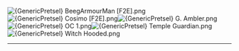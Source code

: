 ![{GenericPretsel} BeegArmourMan [F2E].png](https://raw.githubusercontent.com/Klokinator/FE-Repo/main/Portrait%20Repository/Spriting%20Community%20OC's%20(Grouped%20by%20Artist)/GenericPretsel/%7BGenericPretsel%7D%20BeegArmourMan%20%5BF2E%5D.png "{GenericPretsel} BeegArmourMan [F2E].png")![{GenericPretsel} Cosimo [F2E].png](https://raw.githubusercontent.com/Klokinator/FE-Repo/main/Portrait%20Repository/Spriting%20Community%20OC's%20(Grouped%20by%20Artist)/GenericPretsel/%7BGenericPretsel%7D%20Cosimo%20%5BF2E%5D.png "{GenericPretsel} Cosimo [F2E].png")![{GenericPretsel} G. Ambler.png](https://raw.githubusercontent.com/Klokinator/FE-Repo/main/Portrait%20Repository/Spriting%20Community%20OC's%20(Grouped%20by%20Artist)/GenericPretsel/%7BGenericPretsel%7D%20G.%20Ambler.png "{GenericPretsel} G. Ambler.png")![{GenericPretsel} OC 1.png](https://raw.githubusercontent.com/Klokinator/FE-Repo/main/Portrait%20Repository/Spriting%20Community%20OC's%20(Grouped%20by%20Artist)/GenericPretsel/%7BGenericPretsel%7D%20OC%201.png "{GenericPretsel} OC 1.png")![{GenericPretsel} Temple Guardian.png](https://raw.githubusercontent.com/Klokinator/FE-Repo/main/Portrait%20Repository/Spriting%20Community%20OC's%20(Grouped%20by%20Artist)/GenericPretsel/%7BGenericPretsel%7D%20Temple%20Guardian.png "{GenericPretsel} Temple Guardian.png")![{GenericPretsel} Witch Hooded.png](https://raw.githubusercontent.com/Klokinator/FE-Repo/main/Portrait%20Repository/Spriting%20Community%20OC's%20(Grouped%20by%20Artist)/GenericPretsel/%7BGenericPretsel%7D%20Witch%20Hooded.png "{GenericPretsel} Witch Hooded.png")



----

